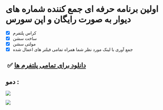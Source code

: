 # اولین برنامه حرفه ای جمع کننده شماره های دیوار به صورت رایگان و اپن سورس 

- [x] کراس پلتفرم
- [x] ساخت سشن
- [x] مولتی سشن
- [x] جمع آوری با لینک مورد نظر شما همراه تمامی فیلتر های اعمال شده

##  ✅ [دانلود برای تمامی پلتفرم ها](https://github.com/miticyber/Divar/releases/tag/divar) 


## **دمو :**

![](https://33333.cdn.cke-cs.com/kSW7V9NHUXugvhoQeFaf/images/76a26e7a26482ea11333fbc5996e53cc61b496325c8f104a.png)

![](https://33333.cdn.cke-cs.com/kSW7V9NHUXugvhoQeFaf/images/c651ce638319d19d01539ca4e58c7ab7c5d44b81e3d6081f.png)
